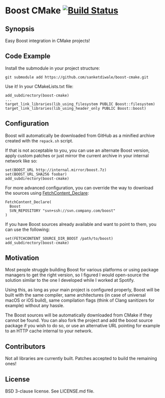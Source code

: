# Boost CMake [![Build Status](https://dev.azure.com/Orphis/boost-cmake/_apis/build/status/Orphis.boost-cmake?branchName=master)](https://dev.azure.com/Orphis/boost-cmake/_build/latest?definitionId=1?branchName=master)

## Synopsis

Easy Boost integration in CMake projects!

## Code Example

Install the submodule in your project structure:
```
git submodule add https://github.com/sanketdiwale/boost-cmake.git
```
Use it! In your CMakeLists.txt file:

```
add_subdirectory(boost-cmake)
...
target_link_libraries(lib_using_filesystem PUBLIC Boost::filesystem)
target_link_libraries(lib_using_header_only PUBLIC Boost::boost)
```

## Configuration

Boost will automatically be downloaded from GitHub as a minified archive created with the `repack.sh` script.

If that is not acceptable to you, you can use an alternate Boost version, apply custom patches or just mirror the current archive in your internal network like so:
```
set(BOOST_URL http://internal.mirror/boost.7z)
set(BOOST_URL_SHA256 foobar)
add_subdirectory(boost-cmake)
```

For more advanced configuration, you can override the way to download the sources using [FetchContent_Declare](https://cmake.org/cmake/help/latest/module/FetchContent.html):
```
FetchContent_Declare(
  Boost
  SVN_REPOSITORY "svn+ssh://svn.company.com/boost"
)
```

If you have Boost sources already available and want to point to them, you can use the following:
```
set(FETCHCONTENT_SOURCE_DIR_BOOST /path/to/boost)
add_subdirectory(boost-cmake)
```

## Motivation

Most people struggle building Boost for various platforms or using package managers to get the right version, so I figured I would open-source the solution similar to the one I developed while I worked at Spotify.

Using this, as long as your main project is configured properly, Boost will be built with the same compiler, same architectures (in case of universal macOS or iOS build), same compilation flags (think of Clang sanitizers for example) without any hassle.

The Boost sources will be automatically downloaded from CMake if they cannot be found. You can also fork the project and add the boost source package if you wish to do so, or use an alternative URL pointing for example to an HTTP cache internal to your network.

## Contributors

Not all libraries are currently built. Patches accepted to build the remaining ones!

## License

BSD 3-clause license. See LICENSE.md file.

